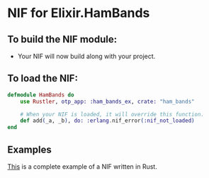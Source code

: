 # NIF for Elixir.HamBands

## To build the NIF module:

- Your NIF will now build along with your project.

## To load the NIF:

```elixir
defmodule HamBands do
    use Rustler, otp_app: :ham_bands_ex, crate: "ham_bands"

    # When your NIF is loaded, it will override this function.
    def add(_a, _b), do: :erlang.nif_error(:nif_not_loaded)
end
```

## Examples

[This](https://github.com/hansihe/NifIo) is a complete example of a NIF written in Rust.
